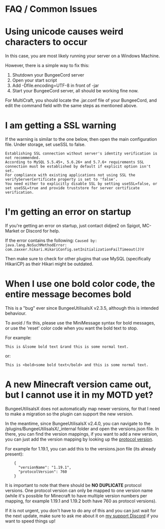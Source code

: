 # FAQ / Common Issues

# Using unicode causes weird characters to occur

In this case, you are most likely running your server on a Windows Machine.

However, there is a simple way to fix this:
1. Shutdown your BungeeCord server
1. Open your start script
1. Add -Dfile.encoding=UTF-8 in front of -jar
1. Start your BungeeCord server, all should be working fine now.

For MultiCraft, you should locate the .jar.conf file of your BungeeCord, and edit the command field with the same steps as mentioned above.
# I am getting a SSL warning

If the warning is similar to the one below, then open the main configuration file. Under storage, set useSSL to false.

```
Establishing SSL connection without server's identity verification is not recommended.
According to MySQL 5.5.45+, 5.6.26+ and 5.7.6+ requirements SSL connection must be established by default if explicit option isn't set.
For compliance with existing applications not using SSL the verifyServerCertificate property is set to 'false'.
You need either to explicitly disable SSL by setting useSSL=false, or set useSSL=true and provide truststore for server certificate verification.
```

# I'm getting an error on startup
If you're getting an error on startup, just contact didjee2 on Spigot, MC-Market or Discord for help.

If the error contains the following:
`Caused by: java.lang.NoSuchMethodError: com.zaxxer.hikari.HikariConfig.setInitializationFailTimeout(J)V`

Then make sure to check for other plugins that use MySQL (specifically HikariCP) as their Hikari might be outdated.

# When I use one bold color code, the entire message becomes bold
This is a "bug" ever since BungeeUtilisalsX v2.3.5, although this is intended behaviour.

To avoid / fix this, please use the MiniMessage syntax for bold messages, or use the 'reset' color code when you want the bold text to stop.

For example:
```
This is &lsome bold text &rand this is some normal text.
```
or:
```
This is <bold>some bold text</bold> and this is some normal text.
```

# A new Minecraft version came out, but I cannot use it in my MOTD yet?
BungeeUtilisalsX does not automatically map newer versions, for that I need to make a migration so the plugin can support the new version.

In the meantime, since BungeeUtilisalsX v2.4.0, you can navigate to the /plugins/BungeeUtilisalsX/_internal folder and open the versions.json file.
In there, you can find the version mappings, if you want to add a new version, you can just add the version mapping by looking up the [protocol version](https://minecraft.fandom.com/wiki/Protocol_version).

For example for 1.19.1, you can add this to the versions.json file (its already present):
```
    {
      "versionName": "1.19.1",
      "protocolVersion": 760
    }
```

It is important to note that there should be **NO DUPLICATE** protocol versions.
One protocol version can only be mapped to one version name (while it's possible for Minecraft to have multiple version numbers per mapping, for example 1.19.1 and 1.19.2 both have 760 as protocol versions).

If it is not urgent, you don't have to do any of this and you can just wait for the next update, make sure to ask me about it on [my support Discord](https://discord.dieterblancke.xyz) if you want to speed things up!